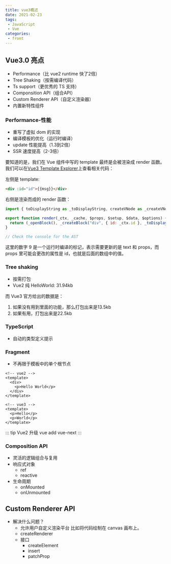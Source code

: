 ```yaml
---
title: vue3概述
date: 2021-02-23
tags:
 - JavaScript
 - Vue
categories:
 - front
---
```


## Vue3.0 亮点
- Performance（比 vue2 runtime 快了2倍）
- Tree Shaking（按需编译代码）
- Ts support（更优秀的 TS 支持）
- Componsition API（组合API）
- Custom Renderer API（自定义渲染器）
- 内置新特性组件

### Performance-性能
- 重写了虚拟 dom 的实现
- 编译模板的优化（运行时编译）
- update 性能提高（1.3到2倍）
- SSR 速度提高（2-3倍）

要知道的是，我们在 Vue 组件中写的 template 最终是会被渲染成 render 函数。我们可以在[Vue3 Template Explorer](https://vue-next-template-explorer.netlify.app/)上查看相关代码：

左侧是 template:
```html
<div :id="id">{{msg}}</div>
```

右侧是渲染而成的 render 函数：
```js
import { toDisplayString as _toDisplayString, createVNode as _createVNode, openBlock as _openBlock, createBlock as _createBlock } from "vue"

export function render(_ctx, _cache, $props, $setup, $data, $options) {
  return (_openBlock(), _createBlock("div", { id: _ctx.id }, _toDisplayString(_ctx.msg), 9 /* TEXT, PROPS */, ["id"]))
}

// Check the console for the AST
```

这里的数字 9 是一个运行时编译的标记，表示需要更新的是 text 和 props，而 props 里可能会更改的属性是 id，也就是后面的数组中的值。

### Tree shaking
- 按需打包
- Vue2 纯 HelloWorld: 31.94kb

而 Vue3 官方给出的数据是：
1. 如果没有用到里面的功能，那么打包出来是13.5kb
2. 如果有用，打包出来是22.5kb

### TypeScript
- 自动的类型定义提示

### Fragment
- 不再限于模板中的单个根节点

```vue
<!-- vue2 -->
<template>
  <div>
    <p>Hello World</p>
  </div>
</template>

<!-- vue3 -->
<template>
  <p>Hello</p>
  <p>World</p>
</template>
```

::: tip Vue2 升级
vue add vue-next
:::

### Composition API
- 灵活的逻辑组合与复用
- 响应式对象
  - ref
  - reactive
- 生命周期
  - onMounted
  - onUnmounted

## Custom Renderer API
- 解决什么问题？
  - 允许用户自定义渲染平台
比如将代码绘制在 canvas 画布上。
  - createRenderer
  - 接口
    - createElement
    - insert
    - patchProp